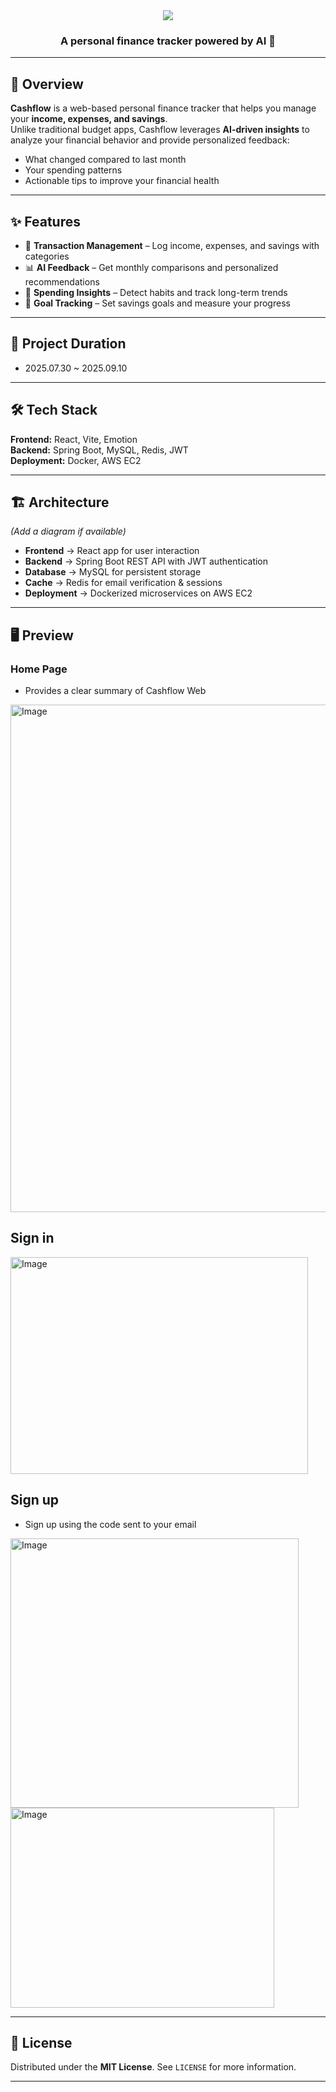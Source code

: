 <div align="center">
  <img src="https://capsule-render.vercel.app/api?type=waving&color=0:b0e13d,100:614fe8&height=180&text=Cashflow&animation=&fontColor=ffffff&fontSize=60" />
  <h3>A personal finance tracker powered by AI 🚀</h3>
</div>

---

## 📌 Overview
**Cashflow** is a web-based personal finance tracker that helps you manage your **income, expenses, and savings**.  
Unlike traditional budget apps, Cashflow leverages **AI-driven insights** to analyze your financial behavior and provide personalized feedback:
- What changed compared to last month
- Your spending patterns
- Actionable tips to improve your financial health

---

## ✨  Features
- 📒 **Transaction Management** – Log income, expenses, and savings with categories  
- 📊 **AI Feedback** – Get monthly comparisons and personalized recommendations  
- 🔎 **Spending Insights** – Detect habits and track long-term trends  
- 🎯 **Goal Tracking** – Set savings goals and measure your progress  

---

## 📆 Project Duration

- 2025.07.30 ~ 2025.09.10

---

## 🛠️ Tech Stack
**Frontend:** React, Vite, Emotion  
**Backend:** Spring Boot, MySQL, Redis, JWT  
**Deployment:** Docker, AWS EC2  

---

## 🏗️ Architecture
*(Add a diagram if available)*  
- **Frontend** → React app for user interaction  
- **Backend** → Spring Boot REST API with JWT authentication  
- **Database** → MySQL for persistent storage  
- **Cache** → Redis for email verification & sessions  
- **Deployment** → Dockerized microservices on AWS EC2  

---

## 🖥️ Preview

### Home Page
- Provides a clear summary of Cashflow Web

<img width="1440" height="812" alt="Image" src="https://github.com/user-attachments/assets/affc81f0-3064-47a6-857d-b74210d1f841" />

## Sign in
<img width="476" height="347" alt="Image" src="https://github.com/user-attachments/assets/21095ff3-5a3c-4fe5-9711-ce6b784c860d" />

## Sign up
- Sign up using the code sent to your email

<img width="461" height="431" alt="Image" src="https://github.com/user-attachments/assets/5f3da0f9-5548-4c32-95b2-4438ccb2766c" />
<img width="422" height="320" alt="Image" src="https://github.com/user-attachments/assets/6988f863-f432-41b7-afe2-69cfdd97c510" />

---


## 📜 License
Distributed under the **MIT License**. See `LICENSE` for more information.

---
